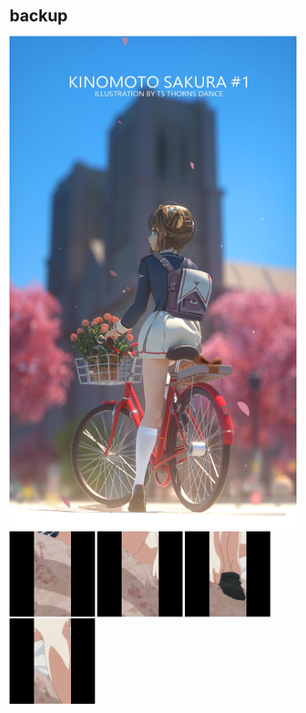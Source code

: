 # backup
 ![image]( https://github.com/RadioChatGroup-Link/backup/blob/master/.jpeg)
 ![image]( https://github.com/RadioChatGroup-Link/backup/blob/master/1.gif) ![image]( https://github.com/RadioChatGroup-Link/backup/blob/master/2.gif) ![image]( https://github.com/RadioChatGroup-Link/backup/blob/master/3.gif) ![image]( https://github.com/RadioChatGroup-Link/backup/blob/master/4.gif)
